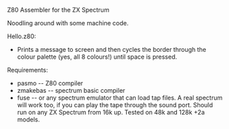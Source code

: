 Z80 Assembler for the ZX Spectrum

Noodling around with some machine code. 

Hello.z80:
- Prints a message to screen and then cycles the border through the colour palette (yes, all 8 colours!) until space is pressed.

Requirements:
- pasmo
-- Z80 compiler
- zmakebas
-- spectrum basic compiler
- fuse
-- or any spectrum emulator that can load tap files. A real spectrum will work too, if you can play the tape through the sound port. Should run on any ZX Spectrum from 16k up. Tested on 48k and 128k +2a models.
